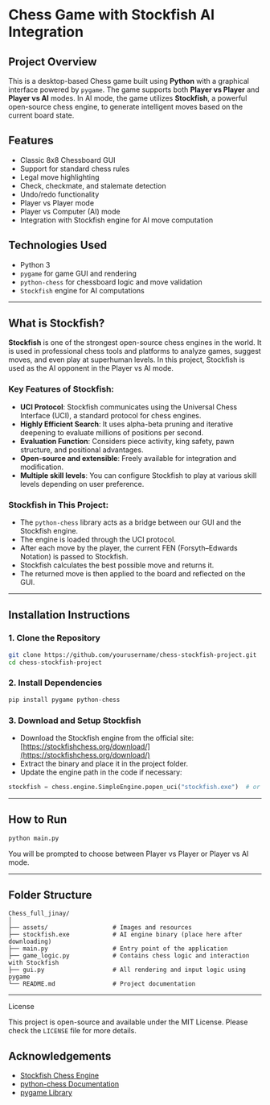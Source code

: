 
# Chess Game with Stockfish AI Integration

## Project Overview

This is a desktop-based Chess game built using **Python** with a graphical interface powered by `pygame`. The game supports both **Player vs Player** and **Player vs AI** modes. In AI mode, the game utilizes **Stockfish**, a powerful open-source chess engine, to generate intelligent moves based on the current board state.

## Features

* Classic 8x8 Chessboard GUI
* Support for standard chess rules
* Legal move highlighting
* Check, checkmate, and stalemate detection
* Undo/redo functionality
* Player vs Player mode
* Player vs Computer (AI) mode
* Integration with Stockfish engine for AI move computation

## Technologies Used

* Python 3
* `pygame` for game GUI and rendering
* `python-chess` for chessboard logic and move validation
* `Stockfish` engine for AI computations

---

## What is Stockfish?

**Stockfish** is one of the strongest open-source chess engines in the world. It is used in professional chess tools and platforms to analyze games, suggest moves, and even play at superhuman levels. In this project, Stockfish is used as the AI opponent in the Player vs AI mode.

### Key Features of Stockfish:

* **UCI Protocol**: Stockfish communicates using the Universal Chess Interface (UCI), a standard protocol for chess engines.
* **Highly Efficient Search**: It uses alpha-beta pruning and iterative deepening to evaluate millions of positions per second.
* **Evaluation Function**: Considers piece activity, king safety, pawn structure, and positional advantages.
* **Open-source and extensible**: Freely available for integration and modification.
* **Multiple skill levels**: You can configure Stockfish to play at various skill levels depending on user preference.

### Stockfish in This Project:

* The `python-chess` library acts as a bridge between our GUI and the Stockfish engine.
* The engine is loaded through the UCI protocol.
* After each move by the player, the current FEN (Forsyth–Edwards Notation) is passed to Stockfish.
* Stockfish calculates the best possible move and returns it.
* The returned move is then applied to the board and reflected on the GUI.

---

## Installation Instructions

### 1. Clone the Repository

```bash
git clone https://github.com/yourusername/chess-stockfish-project.git
cd chess-stockfish-project
```

### 2. Install Dependencies

```bash
pip install pygame python-chess
```

### 3. Download and Setup Stockfish

* Download the Stockfish engine from the official site: [https://stockfishchess.org/download/](https://stockfishchess.org/download/)
* Extract the binary and place it in the project folder.
* Update the engine path in the code if necessary:

```python
stockfish = chess.engine.SimpleEngine.popen_uci("stockfish.exe")  # or the correct path on Linux/Mac
```

---

## How to Run

```bash
python main.py
```

You will be prompted to choose between Player vs Player or Player vs AI mode.

---

## Folder Structure

```
Chess_full_jinay/
│
├── assets/                  # Images and resources
├── stockfish.exe            # AI engine binary (place here after downloading)
├── main.py                  # Entry point of the application
├── game_logic.py            # Contains chess logic and interaction with Stockfish
├── gui.py                   # All rendering and input logic using pygame
└── README.md                # Project documentation
```

---

 License

This project is open-source and available under the MIT License. Please check the `LICENSE` file for more details.



## Acknowledgements

* [Stockfish Chess Engine](https://stockfishchess.org/)
* [python-chess Documentation](https://python-chess.readthedocs.io/en/latest/)
* [pygame Library](https://www.pygame.org/)




